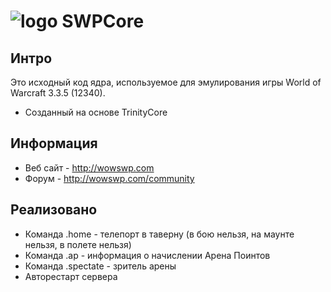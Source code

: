 # ![logo](http://wowswp.com/application/themes/guildcraft_ver1/images/logo.png) SWPCore

## Интро

Это исходный код ядра, используемое для эмулирования игры World of Warcraft 3.3.5 (12340).
* Созданный на основе TrinityCore

## Информация

* Веб сайт - http://wowswp.com
* Форум - http://wowswp.com/community

## Реализовано

* Команда .home - телепорт в таверну (в бою нельзя, на маунте нельзя, в полете нельзя)
* Команда .ap - информация о начислении Арена Поинтов
* Команда .spectate - зритель арены
* Авторестарт сервера
